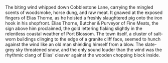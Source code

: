 The biting wind whipped down Cobblestone Lane, carrying the mingled scents of woodsmoke, horse dung, and raw meat.  It gnawed at the exposed fingers of Elias Thorne, as he hoisted a freshly slaughtered pig onto the iron hook in his shopfront.  Elias Thorne, Butcher & Purveyor of Fine Meats, the sign above him proclaimed, the gold lettering flaking slightly in the relentless coastal weather of Port Blossom.  The town itself, a cluster of salt-worn buildings clinging to the edge of a granite cliff face, seemed to hunch against the wind like an old man shielding himself from a blow.  The slate-grey sky threatened snow, and the only sound louder than the wind was the rhythmic clang of Elias' cleaver against the wooden chopping block inside.
